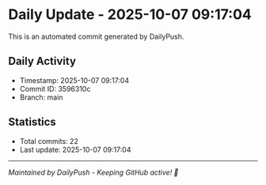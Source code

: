 # Daily Update - 2025-10-07 09:17:04

This is an automated commit generated by DailyPush.

## Daily Activity
- Timestamp: 2025-10-07 09:17:04
- Commit ID: 3596310c
- Branch: main

## Statistics
- Total commits: 22
- Last update: 2025-10-07 09:17:04

---
*Maintained by DailyPush - Keeping GitHub active! 🚀*
